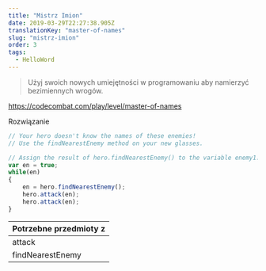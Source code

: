 ```yaml
---
title: "Mistrz Imion"
date: 2019-03-29T22:27:38.905Z
translationKey: "master-of-names"
slug: "mistrz-imion"
order: 3
tags:
  - HelloWord
---
```


> Użyj swoich nowych umiejętności w programowaniu aby namierzyć bezimiennych wrogów.

https://codecombat.com/play/level/master-of-names

Rozwiązanie

```javascript
// Your hero doesn't know the names of these enemies!
// Use the findNearestEnemy method on your new glasses.

// Assign the result of hero.findNearestEnemy() to the variable enemy1:
var en = true;
while(en)
{
    en = hero.findNearestEnemy();
    hero.attack(en);
    hero.attack(en);
}

```

Potrzebne przedmioty z |
--- |
attack |
findNearestEnemy |


